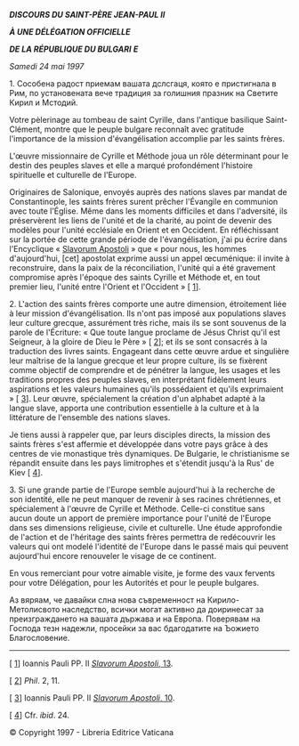 ***DISCOURS DU SAINT-PÈRE JEAN-PAUL II***

***À UNE DÉLÉGATION OFFICIELLE***

***DE LA RÉPUBLIQUE DU BULGARI*** ***E***

*Samedi 24 mai 1997*

1\. Cособена радост приемам вашата дслсгаця, която е пристигнала в Рим, по установената вече традиция за голишния празник на Светите Кирил и Мстодий.

Votre pèlerinage au tombeau de saint Cyrille, dans l'antique basilique Saint-Clément, montre que le peuple bulgare reconnaît avec gratitude l'importance de la mission d'évangélisation accomplie par les saints frères.

L'œuvre missionnaire de Cyrille et Méthode joua un rôle déterminant pour le destin des peuples slaves et elle a marqué profondément l'histoire spirituelle et culturelle de l'Europe.

Originaires de Salonique, envoyés auprès des nations slaves par mandat de Constantinople, les saints frères surent prêcher l'Évangile en communion avec toute l'Église. Même dans les moments difficiles et dans l'adversité, ils préservèrent les liens de l'unité et de la charité, au point de devenir des modèles pour l'unité ecclésiale en Orient et en Occident. En réfléchissant sur la portée de cette grande période de l'évangélisation, j'ai pu écrire dans l'Encyclique « [Slavorum Apostoli](http://www.vatican.va/edocs/FRA0078/_INDEX.HTM) » que « pour nous, les hommes d'aujourd'hui, \[cet\] apostolat exprime aussi un appel œcuménique: il invite à reconstruire, dans la paix de la réconciliation, l'unité qui a été gravement compromise après l'époque des saints Cyrille et Méthode et, en tout premier lieu, l'unité entre l'Orient et l'Occident » \[ [1](#_ftn1 "")\].

2\. L'action des saints frères comporte une autre dimension, étroitement liée à leur mission d'évangélisation. Ils n'ont pas imposé aux populations slaves leur culture grecque, assurément très riche, mais ils se sont souvenus de la parole de l'Écriture: « Que toute langue proclame de Jésus Christ qu'il est Seigneur, à la gloire de Dieu le Père » \[ [2](#_ftn2 "")\]; et ils se sont consacrés à la traduction des livres saints. Engageant dans cette œuvre ardue et singulière leur maîtrise de la langue grecque et leur propre culture, ils se fixèrent comme objectif de comprendre et de pénétrer la langue, les usages et les traditions propres des peuples slaves, en interprétant fidèlement leurs aspirations et les valeurs humaines qu'ils possédaient et qu'ils exprimaient » \[ [3](#_ftn3 "")\]. Leur œuvre, spécialement la création d'un alphabet adapté à la langue slave, apporta une contribution essentielle à la culture et à la littérature de l'ensemble des nations slaves.

Je tiens aussi à rappeler que, par leurs disciples directs, la mission des saints frères s'est affermie et développée dans votre pays grâce à des centres de vie monastique très dynamiques. De Bulgarie, le christianisme se répandit ensuite dans les pays limitrophes et s'étendit jusqu'à la Rus' de Kiev \[ [4](#_ftn4 "")\].

3\. Si une grande partie de l'Europe semble aujourd'hui à la recherche de son identité, elle ne peut manquer de revenir à ses racines chrétiennes, et spécialement à l'œuvre de Cyrille et Méthode. Celle-ci constitue sans aucun doute un apport de première importance pour l'unité de l'Europe dans ses dimensions religieuse, civile et culturelle. Une étude approfondie de l'action et de l'héritage des saints frères permettra de redécouvrir les valeurs qui ont modelé l'identité de l'Europe dans le passé mais qui peuvent aujourd'hui encore renouveler le visage de ce continent.

En vous remerciant pour votre aimable visite, je forme des vaux fervents pour votre Délégation, pour les Autorités et pour le peuple bulgares.

Аз вяряам, че давайки слна нова съвременност на Кирило-Метолисвото наследство, всички могат активно да доиринесат за преизграждането на вашата държава и на Европа. Поверявам на Господа тезн надежли, просейки за вас бдагодатите на Ъожието Благословение.

* * *

\[ [1](#_ftnref1 "")\] Ioannis Pauli PP. II [*Slavorum Apostoli*, 13](http://www.vatican.va/edocs/FRA0078/__P4.HTM).

\[ [2](#_ftnref2 "")\] *Phil*. 2, 11.

\[ [3](#_ftnref3 "")\] Ioannis Pauli PP. II [*Slavorum Apostoli*, 10](http://www.vatican.va/edocs/FRA0078/__P3.HTM).

\[ [4](#_ftnref4 "")\] Cfr. *ibid*. 24.

© Copyright 1997 - Libreria Editrice Vaticana